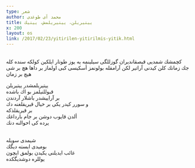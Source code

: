 ```yaml
---
type: شعر
author: محمد آی طوغدی
title: ييتيريلن، ييتيريلمش، ييتيك
x: 200
layout: os
link: /2017/02/23/yitirilen-yitirilmis-yitik.html
---
```

<br/>
كچمشك  
شمديی قيصقانديران گوزللگی  
سيلينمه يه يوز طوتار ايلكين  
كولكه سنده كله جك زمانك  
كلن كيدنی آراتیر  
لكن آرامقله بولونمز  
أسكیسی كبی اولماز بر داها هچ بر شی  
هيچ بر زمان  
<br/>

ييتيريلمشدر ييتيريلن  
قبوللنيلمز بو اك باشده   
بر آرايیشدر باشلار آردندن  
و سورر كيدر یكی بر خیال قيريقلغنه دك  
بر قیریقلذكه   
ألدن قایوب دوشن بر جام بارداغك   
يرده كی احوالنه دنك  
<br/>

شيمدی سویله   
بومیدی ایسته دیگك   
غائب ایدیلنی يكيدن بولمق ايچون  
يوللره دوشدیگكده    
